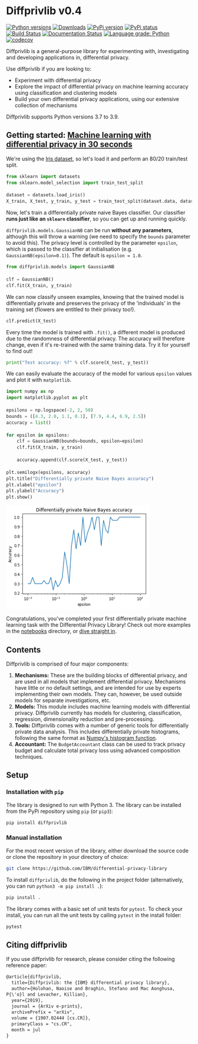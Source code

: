 # Diffprivlib v0.4

[![Python versions](https://img.shields.io/pypi/pyversions/diffprivlib.svg)](https://pypi.org/project/diffprivlib/)
[![Downloads](https://pepy.tech/badge/diffprivlib)](https://pepy.tech/project/diffprivlib)
[![PyPi version](https://img.shields.io/pypi/v/diffprivlib.svg)](https://pypi.org/project/diffprivlib/)
[![PyPi status](https://img.shields.io/pypi/status/diffprivlib.svg)](https://pypi.org/project/diffprivlib/)
[![Build Status](https://travis-ci.com/IBM/differential-privacy-library.svg?branch=main)](https://travis-ci.com/IBM/differential-privacy-library)
[![Documentation Status](https://readthedocs.org/projects/diffprivlib/badge/?version=latest)](https://diffprivlib.readthedocs.io/en/latest/?badge=latest)
[![Language grade: Python](https://img.shields.io/lgtm/grade/python/g/IBM/differential-privacy-library.svg?logo=lgtm&logoWidth=18)](https://lgtm.com/projects/g/IBM/differential-privacy-library/context:python)
[![codecov](https://codecov.io/gh/IBM/differential-privacy-library/branch/main/graph/badge.svg)](https://codecov.io/gh/IBM/differential-privacy-library)

Diffprivlib is a general-purpose library for experimenting with, investigating and developing applications in, differential privacy.

Use diffprivlib if you are looking to:

- Experiment with differential privacy
- Explore the impact of differential privacy on machine learning accuracy using classification and clustering models 
- Build your own differential privacy applications, using our extensive collection of mechanisms

Diffprivlib supports Python versions 3.7 to 3.9.

## Getting started: [Machine learning with differential privacy in 30 seconds](https://github.com/IBM/differential-privacy-library/blob/main/notebooks/30seconds.ipynb)
We're using the [Iris dataset](https://archive.ics.uci.edu/ml/datasets/iris), so let's load it and perform an 80/20 train/test split.

```python
from sklearn import datasets
from sklearn.model_selection import train_test_split

dataset = datasets.load_iris()
X_train, X_test, y_train, y_test = train_test_split(dataset.data, dataset.target, test_size=0.2)
```

Now, let's train a differentially private naive Bayes classifier. Our classifier __runs just like an `sklearn` classifier__, so you can get up and running quickly.

`diffprivlib.models.GaussianNB` can be run __without any parameters__, although this will throw a warning (we need to specify the `bounds` parameter to avoid this). The privacy level is controlled by the parameter `epsilon`, which is passed to the classifier at initialisation (e.g. `GaussianNB(epsilon=0.1)`). The default is `epsilon = 1.0`.

```python
from diffprivlib.models import GaussianNB

clf = GaussianNB()
clf.fit(X_train, y_train)
```

We can now classify unseen examples, knowing that the trained model is differentially private and preserves the privacy of the 'individuals' in the training set (flowers are entitled to their privacy too!).

```python
clf.predict(X_test)
```

Every time the model is trained with `.fit()`, a different model is produced due to the randomness of differential privacy. The accuracy will therefore change, even if it's re-trained with the same training data. Try it for yourself to find out!

```python
print("Test accuracy: %f" % clf.score(X_test, y_test))
```

We can easily evaluate the accuracy of the model for various `epsilon` values and plot it with `matplotlib`.

```python
import numpy as np
import matplotlib.pyplot as plt

epsilons = np.logspace(-2, 2, 50)
bounds = ([4.3, 2.0, 1.1, 0.1], [7.9, 4.4, 6.9, 2.5])
accuracy = list()

for epsilon in epsilons:
    clf = GaussianNB(bounds=bounds, epsilon=epsilon)
    clf.fit(X_train, y_train)
    
    accuracy.append(clf.score(X_test, y_test))

plt.semilogx(epsilons, accuracy)
plt.title("Differentially private Naive Bayes accuracy")
plt.xlabel("epsilon")
plt.ylabel("Accuracy")
plt.show()
```

![Differentially private naive Bayes](https://github.com/IBM/differential-privacy-library/raw/main/notebooks/30seconds.png)

Congratulations, you've completed your first differentially private machine learning task with the Differential Privacy Library!  Check out more examples in the [notebooks](https://github.com/IBM/differential-privacy-library/blob/main/notebooks/) directory, or [dive straight in](https://github.com/IBM/differential-privacy-library/blob/main/diffprivlib/).

## Contents

Diffprivlib is comprised of four major components:
1. __Mechanisms:__ These are the building blocks of differential privacy, and are used in all models that implement differential privacy. Mechanisms have little or no default settings, and are intended for use by experts implementing their own models. They can, however, be used outside models for separate investigations, etc.
1. __Models:__ This module includes machine learning models with differential privacy. Diffprivlib currently has models for clustering, classification, regression, dimensionality reduction and pre-processing.
1. __Tools:__ Diffprivlib comes with a number of generic tools for differentially private data analysis. This includes differentially private histograms, following the same format as [Numpy's histogram function](https://docs.scipy.org/doc/numpy/reference/generated/numpy.histogram.html).
1. __Accountant:__ The `BudgetAccountant` class can be used to track privacy budget and calculate total privacy loss using advanced composition techniques. 


## Setup

### Installation with `pip`

The library is designed to run with Python 3.
The library can be installed from the PyPi repository using `pip` (or `pip3`):

```bash
pip install diffprivlib
```

### Manual installation

For the most recent version of the library, either download the source code or clone the repository in your directory of choice:

```bash
git clone https://github.com/IBM/differential-privacy-library
```

To install `diffprivlib`, do the following in the project folder (alternatively, you can run `python3 -m pip install .`):
```bash
pip install .
```

The library comes with a basic set of unit tests for `pytest`. To check your install, you can run all the unit tests by calling `pytest` in the install folder:

```bash
pytest
```

## Citing diffprivlib
If you use diffprivlib for research, please consider citing the following reference paper:
```
@article{diffprivlib,
  title={Diffprivlib: the {IBM} differential privacy library},
  author={Holohan, Naoise and Braghin, Stefano and Mac Aonghusa, P{\'o}l and Levacher, Killian},
  year={2019},
  journal = {ArXiv e-prints},
  archivePrefix = "arXiv",
  volume = {1907.02444 [cs.CR]},
  primaryClass = "cs.CR",
  month = jul
}
```
